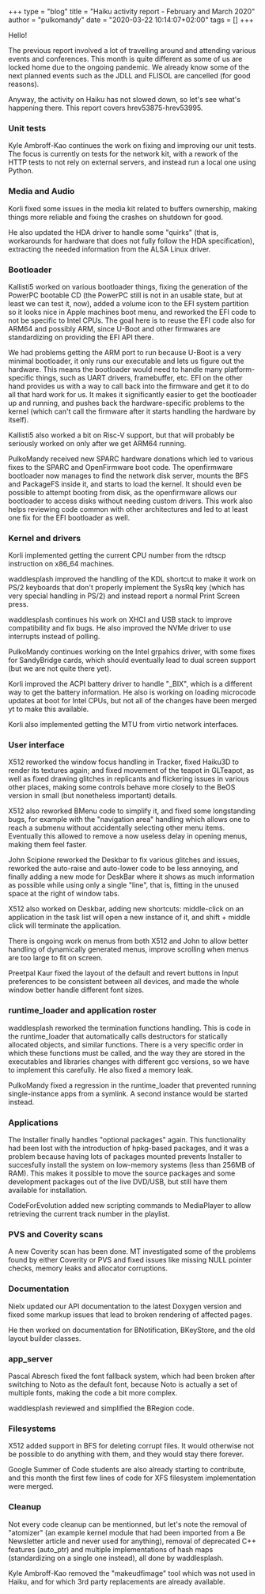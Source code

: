 +++
type = "blog"
title = "Haiku activity report - February and March 2020"
author = "pulkomandy"
date = "2020-03-22 10:14:07+02:00"
tags = []
+++

Hello!

The previous report involved a lot of travelling around and attending various
events and conferences. This month is quite different as some of us are locked
home due to the ongoing pandemic. We already know some of the next planned
events such as the JDLL and FLISOL are cancelled (for good reasons).

Anyway, the activity on Haiku has not slowed down, so let's see what's happening
there. This report covers hrev53875-hrev53995.

<h3>Unit tests</h3>

Kyle Ambroff-Kao continues the work on fixing and improving our unit tests.
The focus is currently on tests for the network kit, with a rework of the HTTP
tests to not rely on external servers, and instead run a local one using
Python.

<h3>Media and Audio</h3>

Korli fixed some issues in the media kit related to buffers ownership, making
things more reliable and fixing the crashes on shutdown for good.

He also updated the HDA driver to handle some "quirks" (that is, workarounds for
hardware that does not fully follow the HDA specification), extracting the
needed information from the ALSA Linux driver.

<h3>Bootloader</h3>

Kallisti5 worked on various bootloader things, fixing the generation of the
PowerPC bootable CD (the PowerPC still is not in an usable state, but at least
we can test it, now), added a volume icon to the EFI system partition so it
looks nice in Apple machines boot menu, and reworked the EFI code to not be
specific to Intel CPUs. The goal here is to reuse the EFI code also for ARM64
and possibly ARM, since U-Boot and other firmwares are standardizing on
providing the EFI API there.

We had problems getting the ARM port to run because U-Boot is a very minimal
bootloader, it only runs our executable and lets us figure out the hardware.
This means the bootloader would need to handle many platform-specific things,
such as UART drivers, framebuffer, etc. EFI on the other hand provides us with
a way to call back into the firmware and get it to do all that hard work for
us. It makes it significantly easier to get the bootloader up and running, and
pushes back the hardware-specific problems to the kernel (which can't call the
firmware after it starts handling the hardware by itself).

Kallisti5 also worked a bit on Risc-V support, but that will probably be
seriously worked on only after we get ARM64 running.

PulkoMandy received new SPARC hardware donations which led to various fixes to
the SPARC and OpenFirmware boot code. The openfirmware bootloader now manages
to find the network disk server, mounts the BFS and PackageFS inside it, and
starts to load the kernel. It should even be possible to attempt booting from
disk, as the openfirmware allows our bootloader to access disks without needing
custom drivers. This work also helps reviewing code common with other
architectures and led to at least one fix for the EFI bootloader as well.

<h3>Kernel and drivers</h3>

Korli implemented getting the current CPU number from the rdtscp instruction
on x86\_64 machines.

waddlesplash improved the handling of the KDL shortcut to make it work on PS/2
keyboards that don't properly implement the SysRq key (which has very special
handling in PS/2) and instead report a normal Print Screen press.

waddlesplash continues his work on XHCI and USB stack to improve compatibility
and fix bugs. He also improved the NVMe driver to use interrupts instead of
polling.

PulkoMandy continues working on the Intel grpahics driver, with some fixes for
SandyBridge cards, which should eventually lead to dual screen support (but we
are not quite there yet).

Korli improved the ACPI battery driver to handle "_BIX", which is a different
way to get the battery information. He also is working on loading microcode
updates at boot for Intel CPUs, but not all of the changes have been merged
yt to make this available.

Korli also implemented getting the MTU from virtio network interfaces.

<h3>User interface</h3>

X512 reworked the window focus handling in Tracker, fixed Haiku3D to render its
textures again; and fixed movement of the teapot in GLTeapot, as well as fixed
drawing glitches in replicants and flickering issues in various other places,
making some controls behave more closely to the BeOS version in small (but
nonetheless important) details.

X512 also reworked BMenu code to simplify it, and fixed some longstanding bugs,
for example with the "navigation area" handling which allows one to reach a
submenu without accidentally selecting other menu items. Eventually this
allowed to remove a now useless delay in opening menus, making them feel faster.

John Scipione reworked the Deskbar to fix various glitches and issues, reworked
the auto-raise and auto-lower code to be less annoying, and finally adding a
new mode for DeskBar where it shows as much information as possible while
using only a single "line", that is, fitting in the unused space at the right
of window tabs.

X512 also worked on Deskbar, adding new shortcuts: middle-click on an
application in the task list will open a new instance of it, and
shift + middle click will terminate the application.

There is ongoing work on menus from both X512 and John to allow better handling
of dynamically generated menus, improve scrolling when menus are too large to
fit on screen.

Preetpal Kaur fixed the layout of the default and revert buttons in Input
preferences to be consistent between all devices, and made the whole window
better handle different font sizes.

<h3>runtime_loader and application roster</h3>

waddlesplash reworked the termination functions handling. This is code in the
runtime\_loader that automatically calls destructors for statically allocated
objects, and similar functions. There is a very specific order in which these
functions must be called, and the way they are stored in the executables and
libraries changes with different gcc versions, so we have to implement this
carefully. He also fixed a memory leak.

PulkoMandy fixed a regression in the runtime\_loader that prevented running
single-instance apps from a symlink. A second instance would be started instead.

<h3>Applications</h3>

The Installer finally handles "optional packages" again. This functionality had
been lost with the introduction of hpkg-based packages, and it was a problem
because having lots of packages mounted prevents Installer to succesfully
install the system on low-memory systems (less than 256MB of RAM). This makes
it possible to move the source packages and some development packages out of
the live DVD/USB, but still have them available for installation.

CodeForEvolution added new scripting commands to MediaPlayer to allow
retrieving the current track number in the playlist.

<h3>PVS and Coverity scans</h3>

A new Coverity scan has been done. MT investigated some of the problems found
by either Coverity or PVS and fixed issues like missing NULL pointer checks,
memory leaks and allocator corruptions.

<h3>Documentation</h3>

Nielx updated our API documentation to the latest Doxygen version and fixed
some markup issues that lead to broken rendering of affected pages.

He then worked on documentation for BNotification, BKeyStore, and the old
layout builder classes.

<h3>app_server</h3>

Pascal Abresch fixed the font fallback system, which had been broken after
switching to Noto as the default font, because Noto is actually a set of
multiple fonts, making the code a bit more complex.

waddlesplash reviewed and simplified the BRegion code.

<h3>Filesystems</h3>

X512 added support in BFS for deleting corrupt files. It would otherwise not
be possible to do anything with them, and they would stay there forever.

Google Summer of Code students are also already starting to contribute, and
this month the first few lines of code for XFS filesystem implementation were
merged.

<h3>Cleanup</h3>

Not every code cleanup can be mentionned, but let's note the removal of
"atomizer" (an example kernel module that had been imported from a Be Newsletter
article and never used for anything), removal of deprecated C++ features
(auto\_ptr) and multiple implementations of hash maps (standardizing on a
single one instead), all done by waddlesplash.

Kyle Ambroff-Kao removed the "makeudfimage" tool which was not used in Haiku,
and for which 3rd party replacements are already available.
